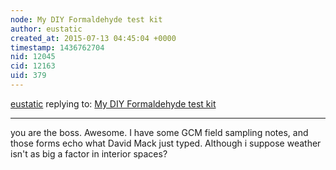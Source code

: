 ```yaml
---
node: My DIY Formaldehyde test kit
author: eustatic
created_at: 2015-07-13 04:45:04 +0000
timestamp: 1436762704
nid: 12045
cid: 12163
uid: 379
---
```




[eustatic](../profile/eustatic) replying to: [My DIY Formaldehyde test kit](../notes/mathew/07-10-2015/my-diy-formaldehyde-test-kit)

----
you are the boss.  Awesome. I have some GCM field  sampling notes, and those forms echo what David Mack just typed.  Although i suppose weather isn't as big a factor in interior spaces?